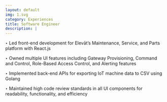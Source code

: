 ```yaml
---
layout: default
img: 1.svg
category: Experiences
title: Software Engineer
description: |
---
```


‣ Led front-end development for Elevāt’s Maintenance, Service, and Parts platform with React.js

‣ Owned multiple UI features including Gateway Provisioning, Command and Control, Role-Based Access Control, and Alerting features

‣ Implemented back-end APIs for exporting IoT machine data to CSV using Golang

‣ Maintained high code review standards in all UI components for readability, functionality, and efficiency
